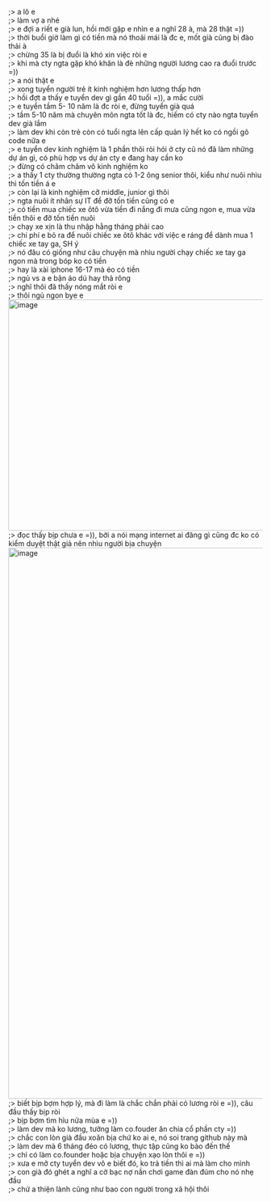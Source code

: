 ;> a lô e<br>
;> làm vợ a nhé<br>
;> e đợi a riết e già lun, hồi mới gặp e nhìn e a nghĩ 28 à, mà 28 thật =))<br>
;> thời buổi giờ làm gì có tiền mà nó thoải mái là đc e, mốt già cũng bị đào thải à<br>
;> chừng 35 là bị đuổi là khó xin việc ròi e<br>
;> khi mà cty ngta gặp khó khăn là đè những người lương cao ra đuổi trước =))<br>
;> a nói thật e<br>
;> xong tuyển người trẻ ít kinh nghiệm hơn lương thấp hơn<br>
;> hồi đợt a thấy e tuyển dev gì gần 40 tuổi =)), a mắc cười<br>
;> e tuyển tầm 5- 10 năm là đc ròi e, đừng tuyển già quá<br>
;> tầm 5-10 năm mà chuyên môn ngta tốt là đc, hiếm có cty nào ngta tuyển dev già lắm<br>
;> làm dev khi còn trẻ còn có tuổi ngta lên cấp quản lý hết ko có ngồi gõ code nữa e<br>
;> e tuyển dev kinh nghiệm là 1 phần thôi ròi hỏi ở cty cũ nó đã làm những dự án gì, có phù hợp vs dự án cty e đang hay cần ko<br>
;> đừng có chăm chăm vô kinh nghiệm ko<br>
;> a thấy 1 cty thường thường ngta có 1-2 ông senior thôi, kiểu như nuôi nhìu thì tốn tiền á e<br>
;> còn lại là kinh nghiệm cỡ middle, junior gì thôi<br>
;> ngta nuôi ít nhân sự IT để đỡ tốn tiền cũng có e<br>
;> có tiền mua chiếc xe ôtô vừa tiền đi nắng đi mưa cũng ngon e, mua vừa tiền thôi e đỡ tốn tiền nuôi<br>
;> chạy xe xịn là thu nhập hằng tháng phải cao<br>
;> chi phí e bỏ ra để nuôi chiếc xe ôtô khác với việc e ráng để dành mua 1 chiếc xe tay ga, SH ý<br>
;> nó đâu có giống như câu chuyện mà nhìu người chạy chiếc xe tay ga ngon mà trong bóp ko có tiền<br>
;> hay là xài iphone 16-17 mà éo có tiền<br>
;> ngủ vs a e bận áo dú hay thả rông<br>
;> nghĩ thôi đã thấy nóng mắt ròi e<br>
;> thôi ngủ ngon bye e<br>
<img width="1062" height="457" alt="image" src="https://github.com/user-attachments/assets/cbe3f967-3f79-482f-82a6-d8bb6b86d225" /><br>
;> đọc thấy bịp chưa e =)), bởi a nói mạng internet ai đăng gì cũng đc ko có kiểm duyệt thật giả nên nhìu người bịa chuyện<br>
<img width="1047" height="1090" alt="image" src="https://github.com/user-attachments/assets/98ba2360-f23f-401e-aeda-282581be4e6e" /><br>
;> biết bịp bợm hợp lý, mà đi làm là chắc chắn phải có lương ròi e =)), câu đầu thấy bịp ròi<br>
;> bịp bợm tìm hỉu nửa mùa e =))<br>
;> làm dev mà ko lương, tưởng làm co.fouder ăn chia cổ phần cty =))<br>
;> chắc con lòn già đầu xoăn bịa chứ ko ai e, nó soi trang github này mà<br>
;> làm dev mà 6 tháng đéo có lương, thực tập cũng ko bào đến thế<br>
;> chỉ có làm co.founder hoặc bịa chuyện xạo lòn thôi e =))<br>
;> xưa e mở cty tuyển dev vô e biết đó, ko trả tiền thì ai mà làm cho mình<br>
;> con già đó ghét a nghĩ a cờ bạc nợ nần chơi game đàn đúm cho nó nhẹ đầu<br>
;> chứ a thiện lành cũng như bao con người trong xã hội thôi
